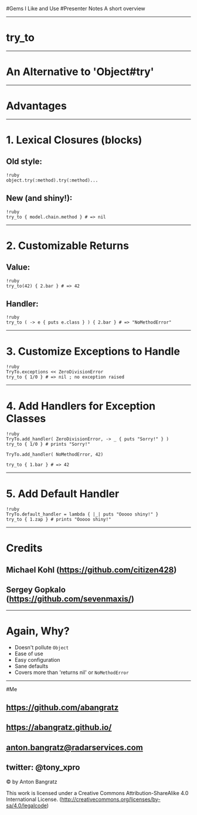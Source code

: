 #Gems I Like and Use
#Presenter Notes
A short overview

---
# try_to

---
# An Alternative to 'Object#try'

---
# Advantages

---
# 1. Lexical Closures (blocks)

## Old style:

    !ruby
    object.try(:method).try(:method)...

## New (and shiny!):
    !ruby
    try_to { model.chain.method } # => nil

---
# 2. Customizable Returns

## Value:

    !ruby
    try_to(42) { 2.bar } # => 42

## Handler:

    !ruby
    try_to ( -> e { puts e.class } ) { 2.bar } # => "NoMethodError"

---
# 3. Customize Exceptions to Handle

    !ruby
    TryTo.exceptions << ZeroDivisionError
    try_to { 1/0 } # => nil ; no exception raised

---
# 4. Add Handlers for Exception Classes

    !ruby
    TryTo.add_handler( ZeroDivisionError, -> _ { puts "Sorry!" } )
    try_to { 1/0 } # prints "Sorry!"

    TryTo.add_handler( NoMethodError, 42)

    try_to { 1.bar } # => 42

---
# 5. Add Default Handler

    !ruby
    TryTo.default_handler = lambda { |_| puts "Ooooo shiny!" }
    try_to { 1.zap } # prints "Ooooo shiny!"

---
# Credits

## Michael Kohl (https://github.com/citizen428)
## Sergey Gopkalo (https://github.com/sevenmaxis/)
---
# Again, Why?

* Doesn't pollute `Object`
* Ease of use
* Easy configuration
* Sane defaults
* Covers more than 'returns nil' or `NoMethodError`

---
#Me

## https://github.com/abangratz
## https://abangratz.github.io/
## anton.bangratz@radarservices.com
## twitter: @tony_xpro

&copy; by Anton Bangratz

This work is licensed under a Creative Commons Attribution-ShareAlike 4.0 International License.
(http://creativecommons.org/licenses/by-sa/4.0/legalcode)
